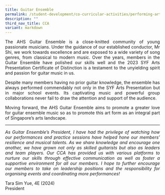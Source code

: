 ```yaml
---
title: Guitar Ensemble
permalink: /student-development/co-curricular-activities/performing-arts-groups/guitar-ensemble/
description: ""
third_nav_title: CCA
variant: markdown
---
```

<p align="justify">
The AHS Guitar Ensemble is a close-knitted community of young passionate musicians. Under the guidance of our established conductor, Mr Shi, we work towards excellence and are exposed to a wide variety of song genres, from classical to modern music. Over the years, members in the Guitar Ensemble have polished our skills well and the 2023 SYF Arts Presentation Certificate of Distinction is a testament to the unyielding spirit and passion for guitar music in us.</p>
<p align="justify">
Despite many members having no prior guitar knowledge, the ensemble has always performed commendably not only in the SYF Arts Presentation but in major school events. Its captivating music and powerful group collaborations never fail to draw the attention and support of the audience.</p>
<p align="justify">
Moving forward, the AHS Guitar Ensemble aims to promote a greater love for guitar ensemble music so as to promote this art form as an integral part of Singapore’s arts landscape.</p>
<hr>
<p align="justify">
<i>As Guitar Ensemble’s President, I have had the privilege of watching how our performances and practice sessions have helped hone our members’ resilience and musical talents. As we share knowledge and encourage one another, we have grown not only as skilled guitarists but also as leaders and team players. Our CCA has provided us with various platforms to nurture our skills through effective communication as well as foster a supportive environment for all our members. I hope to further encourage our members to take on leadership positions and the responsibility for organising events and coordinating more performances!</i></p>

Tara Sim Yue, 4E (2024)<br>
President

